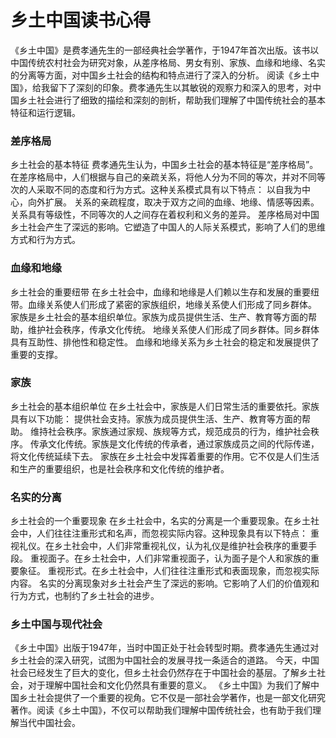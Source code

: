 # 乡土中国读书心得

《乡土中国》是费孝通先生的一部经典社会学著作，于1947年首次出版。该书以中国传统农村社会为研究对象，从差序格局、男女有别、家族、血缘和地缘、名实的分离等方面，对中国乡土社会的结构和特点进行了深入的分析。  阅读《乡土中国》，给我留下了深刻的印象。费孝通先生以其敏锐的观察力和深入的思考，对中国乡土社会进行了细致的描绘和深刻的剖析，帮助我们理解了中国传统社会的基本特征和运行逻辑。

### 差序格局

乡土社会的基本特征  费孝通先生认为，中国乡土社会的基本特征是“差序格局”。在差序格局中，人们根据与自己的亲疏关系，将他人分为不同的等次，并对不同等次的人采取不同的态度和行为方式。这种关系模式具有以下特点：  以自我为中心，向外扩展。 关系的亲疏程度，取决于双方之间的血缘、地缘、情感等因素。 关系具有等级性，不同等次的人之间存在着权利和义务的差异。 差序格局对中国乡土社会产生了深远的影响。它塑造了中国人的人际关系模式，影响了人们的思维方式和行为方式。

### 血缘和地缘

乡土社会的重要纽带  在乡土社会中，血缘和地缘是人们赖以生存和发展的重要纽带。血缘关系使人们形成了紧密的家族组织，地缘关系使人们形成了同乡群体。  家族是乡土社会的基本组织单位。家族为成员提供生活、生产、教育等方面的帮助，维护社会秩序，传承文化传统。 地缘关系使人们形成了同乡群体。同乡群体具有互助性、排他性和稳定性。 血缘和地缘关系为乡土社会的稳定和发展提供了重要的支撑。

### 家族

乡土社会的基本组织单位  在乡土社会中，家族是人们日常生活的重要依托。家族具有以下功能：  提供社会支持。家族为成员提供生活、生产、教育等方面的帮助。 维持社会秩序。家族通过家规、族规等方式，规范成员的行为，维护社会秩序。 传承文化传统。家族是文化传统的传承者，通过家族成员之间的代际传递，将文化传统延续下去。 家族在乡土社会中发挥着重要的作用。它不仅是人们生活和生产的重要组织，也是社会秩序和文化传统的维护者。

### 名实的分离

乡土社会的一个重要现象  在乡土社会中，名实的分离是一个重要现象。在乡土社会中，人们往往注重形式和名声，而忽视实际内容。这种现象具有以下特点：  重视礼仪。在乡土社会中，人们非常重视礼仪，认为礼仪是维护社会秩序的重要手段。 重视面子。在乡土社会中，人们非常重视面子，认为面子是个人和家族的重要象征。 重视形式。在乡土社会中，人们往往注重形式和表面现象，而忽视实际内容。 名实的分离现象对乡土社会产生了深远的影响。它影响了人们的价值观和行为方式，也制约了乡土社会的进步。

### 乡土中国与现代社会

《乡土中国》出版于1947年，当时中国正处于社会转型时期。费孝通先生通过对乡土社会的深入研究，试图为中国社会的发展寻找一条适合的道路。  今天，中国社会已经发生了巨大的变化，但乡土社会仍然存在于中国社会的基层。了解乡土社会，对于理解中国社会和文化仍然具有重要的意义。  《乡土中国》为我们了解中国乡土社会提供了一个重要的视角。它不仅是一部社会学著作，也是一部文化研究著作。阅读《乡土中国》，不仅可以帮助我们理解中国传统社会，也有助于我们理解当代中国社会。